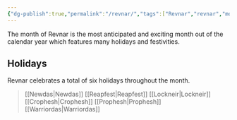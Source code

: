 ```yaml
---
{"dg-publish":true,"permalink":"/revnar/","tags":["Revnar","revnar","month","months","calender","Calender"]}
---
```


The month of Revnar is the most anticipated and exciting month out of the calendar year which features many holidays and festivities.

## Holidays ##

Revnar celebrates a total of six holidays throughout the month.

>[[Newdas\|Newdas]]
>[[Reapfest\|Reapfest]]
>[[Lockneir\|Lockneir]]
>[[Crophesh\|Crophesh]]
>[[Prophesh\|Prophesh]]
>[[Warriordas\|Warriordas]]

